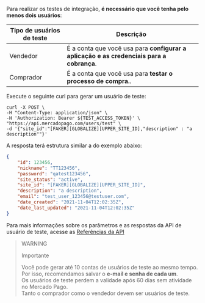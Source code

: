 Para realizar os testes de integração, **é necessário que você tenha pelo menos dois usuários**:

| Tipo de usuários de teste | Descrição |
| --- | --- |
| Vendedor | É a conta que você usa para **configurar a aplicação e as credenciais para a cobrança**. |
| Comprador | É a conta que você usa para **testar o processo de compra.**. |

Execute o seguinte curl para gerar um usuário de teste:

```curl
curl -X POST \
-H "Content-Type: application/json" \
-H 'Authorization: Bearer ${TEST_ACCESS_TOKEN}' \
"https://api.mercadopago.com/users/test" \
-d '{"site_id":"[FAKER][GLOBALIZE][UPPER_SITE_ID],"description" : "a description""}'
```
A resposta terá estrutura similar a do exemplo abaixo:

```json
{
    "id": 123456,
    "nickname": "TT123456",
    "password": "qatest123456",
    "site_status": "active",
    "site_id": "[FAKER][GLOBALIZE][UPPER_SITE_ID]",
    "description": "a description",
    "email": "test_user_123456@testuser.com",
    "date_created": "2021-11-04T12:02:35Z",
    "date_last_updated": "2021-11-04T12:02:35Z"
}
```

Para mais informações sobre os parâmetros e as respostas da API de usuário de teste, acesse as [Referências da API](https://www.mercadopago[FAKER][URL][DOMAIN]/developers/pt/reference/test_user/_users_test_user/post)

> WARNING
>
> Importante
>
> Você pode gerar até 10 contas de usuários de teste ao mesmo tempo. Por isso, recomendamos salvar o **e-mail e senha de cada um**.
> <br/>
> Os usuários de teste perdem a validade após 60 dias sem atividade no Mercado Pago.
> <br/>
> Tanto o comprador como o vendedor devem ser usuários de teste.
